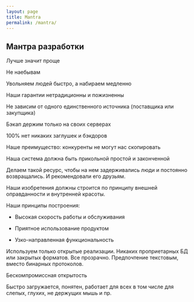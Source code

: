 ```yaml
---
layout: page
title: Mantra
permalink: /mantra/
---
```


## Мантра разработки

Лучше значит проще

Не наебывам

Увольняем людей быстро, а набираем медленно

Наши гарантии нетрадиционны и пожизненны

Не зависим от одного единственного источника (поставщика или закупщика)

Бэкап держим только на своих серверах

100% нет никаких заглушек и бэкдоров

Наше преимущество: конкуренты не могут нас скопировать

Наша система должна быть прикольной простой и законченной

Делаем такой ресурс, чтобы на нем задерживались люди и постоянно возвращались. И рекомендовали его друзьям.

Наши изобретения должны строится по принципу внешней оправданности и внутренней красоты.

Наши принципы построения: 
- Высокая скорость работы и обслуживания 

- Приятное использование продуктом 

- Узко-направленная функциональность


Используем только открытые реализации. Никаких проприетарных БД или закрытых форматов. Все прозрачно. Предпочтение текстовым, вместо бинарных протоколов.

Бескомпромиссная открытость

Быстро загружается, понятен, работает для всех в том числе для слепых, глухих, не держущих мышь и пр.

